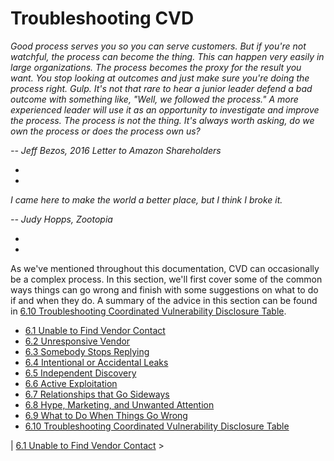 # Troubleshooting CVD 

*Good process serves you so you can serve customers. But if you're not
watchful, the process can become the thing. This can happen very easily
in large organizations. The process becomes the proxy for the result you
want. You stop looking at outcomes and just make sure you're doing the
process right. Gulp. It's not that rare to hear a junior leader defend
a bad outcome with something like, "Well, we followed the process." A
more experienced leader will use it as an opportunity to investigate and
improve the process. The process is not the thing. It's always worth
asking, do we own the process or does the process own us?*

*-- Jeff Bezos, 2016 Letter to Amazon Shareholders*

*
*

*I came here to make the world a better place, but I think I broke it.*

*-- Judy Hopps, Zootopia*

*
*

As we've mentioned throughout this documentation, CVD can occasionally be a
complex process. In this section, we'll first cover some of the common
ways things can go wrong and finish with some suggestions on what to do
if and when they do. A summary of the advice in this section can be
found in [6.10 Troubleshooting Coordinated Vulnerability Disclosure
Table](6_10).

-   [6.1 Unable to Find Vendor
    Contact](6_1)
-   [6.2 Unresponsive Vendor](6_2)
-   [6.3 Somebody Stops
    Replying](6_3)
-   [6.4 Intentional or Accidental
    Leaks](6_4)
-   [6.5 Independent Discovery](6_5)
-   [6.6 Active Exploitation](6_6)
-   [6.7 Relationships that Go
    Sideways](6_7)
-   [6.8 Hype, Marketing, and Unwanted Attention](6_8)
-   [6.9 What to Do When Things Go
    Wrong](6_9)
-   [6.10 Troubleshooting Coordinated Vulnerability Disclosure
    Table](6_10)

 \| [6.1
Unable to Find Vendor
Contact](6_1) \>

